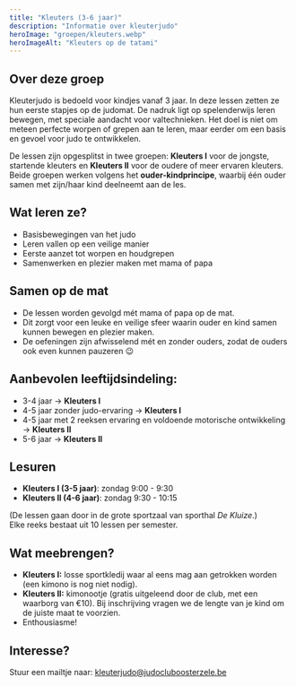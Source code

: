 ```yaml
---
title: "Kleuters (3-6 jaar)"
description: "Informatie over kleuterjudo"
heroImage: "groepen/kleuters.webp"
heroImageAlt: "Kleuters op de tatami"
---
```


## Over deze groep

Kleuterjudo is bedoeld voor kindjes vanaf 3 jaar. In deze lessen zetten ze hun eerste stapjes op de judomat. De nadruk ligt op spelenderwijs leren bewegen, met speciale aandacht voor valtechnieken. Het doel is niet om meteen perfecte worpen of grepen aan te leren, maar eerder om een basis en gevoel voor judo te ontwikkelen.

De lessen zijn opgesplitst in twee groepen: **Kleuters I** voor de jongste, startende kleuters en **Kleuters II** voor de oudere of meer ervaren kleuters. Beide groepen werken volgens het **ouder-kindprincipe**, waarbij één ouder samen met zijn/haar kind deelneemt aan de les.

## Wat leren ze?

- Basisbewegingen van het judo
- Leren vallen op een veilige manier
- Eerste aanzet tot worpen en houdgrepen
- Samenwerken en plezier maken met mama of papa

## Samen op de mat

- De lessen worden gevolgd mét mama of papa op de mat.
- Dit zorgt voor een leuke en veilige sfeer waarin ouder en kind samen kunnen bewegen en plezier maken.
- De oefeningen zijn afwisselend mét en zonder ouders, zodat de ouders ook even kunnen pauzeren 😉

## Aanbevolen leeftijdsindeling:

- 3-4 jaar → **Kleuters I**
- 4-5 jaar zonder judo-ervaring → **Kleuters I**
- 4-5 jaar met 2 reeksen ervaring en voldoende motorische ontwikkeling → **Kleuters II**
- 5-6 jaar → **Kleuters II**

## Lesuren

- **Kleuters I (3-5 jaar)**: zondag 9:00 - 9:30
- **Kleuters II (4-6 jaar)**: zondag 9:30 - 10:15

(De lessen gaan door in de grote sportzaal van sporthal _De Kluize_.)\
Elke reeks bestaat uit 10 lessen per semester.

## Wat meebrengen?

- **Kleuters I:** losse sportkledij waar al eens mag aan getrokken worden (een kimono is nog niet nodig).
- **Kleuters II:** kimonootje (gratis uitgeleend door de club, met een waarborg van €10). Bij inschrijving vragen we de lengte van je kind om de juiste maat te voorzien.
- Enthousiasme!

## Interesse?

Stuur een mailtje naar: kleuterjudo@judocluboosterzele.be
